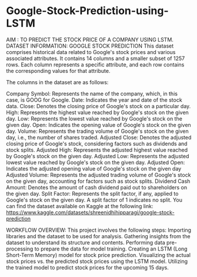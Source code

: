 # Google-Stock-Prediction-using-LSTM

AIM : TO PREDICT THE STOCK PRICE OF A COMPANY USING LSTM.
DATASET INFORMATION:
GOOGLE STOCK PREDICTION
This dataset comprises historical data related to Google's stock prices and various associated attributes. It contains 14 columns and a smaller subset of 1257 rows. Each column represents a specific attribute, and each row contains the corresponding values for that attribute.

The columns in the dataset are as follows:

Company Symbol: Represents the name of the company, which, in this case, is GOOG for Google.
Date: Indicates the year and date of the stock data.
Close: Denotes the closing price of Google's stock on a particular day.
High: Represents the highest value reached by Google's stock on the given day.
Low: Represents the lowest value reached by Google's stock on the given day.
Open: Indicates the opening value of Google's stock on the given day.
Volume: Represents the trading volume of Google's stock on the given day, i.e., the number of shares traded.
Adjusted Close: Denotes the adjusted closing price of Google's stock, considering factors such as dividends and stock splits.
Adjusted High: Represents the adjusted highest value reached by Google's stock on the given day.
Adjusted Low: Represents the adjusted lowest value reached by Google's stock on the given day.
Adjusted Open: Indicates the adjusted opening value of Google's stock on the given day
Adjusted Volume: Represents the adjusted trading volume of Google's stock on the given day, accounting for factors such as stock splits.
Dividend Cash Amount: Denotes the amount of cash dividend paid out to shareholders on the given day.
Split Factor: Represents the split factor, if any, applied to Google's stock on the given day. A split factor of 1 indicates no split.
You can find the dataset available on Kaggle at the following link: https://www.kaggle.com/datasets/shreenidhihipparagi/google-stock-prediction

WORKFLOW OVERVIEW:
This project involves the following steps:
Importing libraries and the dataset to be used for analysis.
Gathering insights from the dataset to understand its structure and contents.
Performing data pre-processing to prepare the data for model training.
Creating an LSTM (Long Short-Term Memory) model for stock price prediction.
Visualizing the actual stock prices vs. the predicted stock prices using the LSTM model.
Utilizing the trained model to predict stock prices for the upcoming 15 days.
